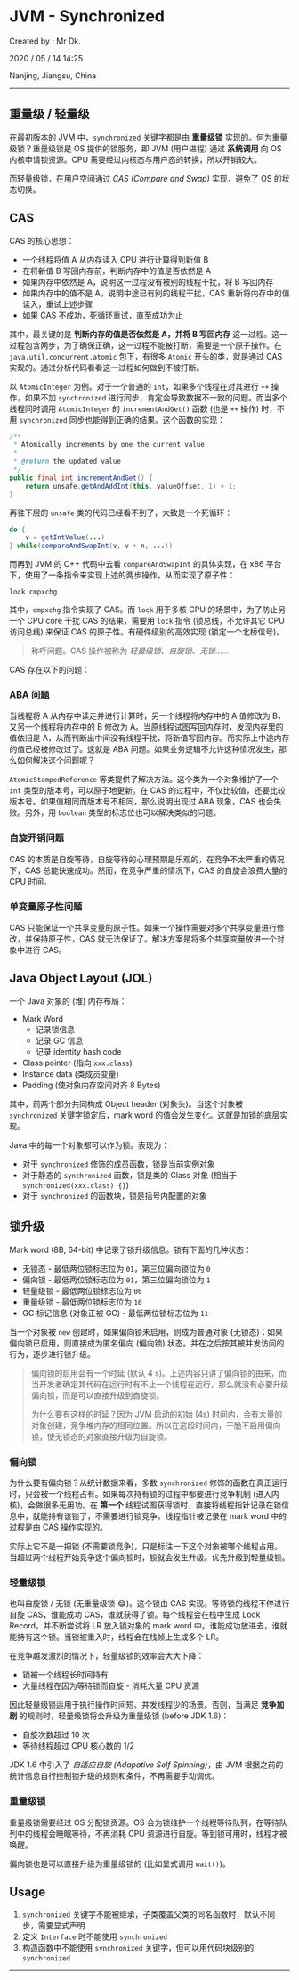 # JVM - Synchronized

Created by : Mr Dk.

2020 / 05 / 14 14:25

Nanjing, Jiangsu, China

---

## 重量级 / 轻量级

在最初版本的 JVM 中，`synchronized` 关键字都是由 **重量级锁** 实现的。何为重量级锁？重量级锁是 OS 提供的锁服务，即 JVM (用户进程) 通过 **系统调用** 向 OS 内核申请锁资源。CPU 需要经过内核态与用户态的转换，所以开销较大。

而轻量级锁，在用户空间通过 *CAS (Compare and Swap)* 实现，避免了 OS 的状态切换。

## CAS

CAS 的核心思想：

* 一个线程将值 A 从内存读入 CPU 进行计算得到新值 B
* 在将新值 B 写回内存前，判断内存中的值是否依然是 A
* 如果内存中依然是 A，说明这一过程没有被别的线程干扰，将 B 写回内存
* 如果内存中的值不是 A，说明中途已有别的线程干扰，CAS 重新将内存中的值读入，重试上述步骤
* 如果 CAS 不成功，死循环重试，直至成功为止

其中，最关键的是 **判断内存的值是否依然是 A，并将 B 写回内存** 这一过程。这一过程包含两步，为了确保正确，这一过程不能被打断，需要是一个原子操作。在 `java.util.concurrent.atomic` 包下，有很多 `Atomic` 开头的类，就是通过 CAS 实现的。通过分析代码看看这一过程如何做到不被打断。

以 `AtomicInteger` 为例。对于一个普通的 `int`，如果多个线程在对其进行 `++` 操作，如果不加 `synchronized` 进行同步，肯定会导致数据不一致的问题。而当多个线程同时调用 `AtomicInteger` 的 `incrementAndGet()` 函数 (也是 `++` 操作) 时，不用 `synchronized` 同步也能得到正确的结果。这个函数的实现：

```java
/**
 * Atomically increments by one the current value.
 *
 * @return the updated value
 */
public final int incrementAndGet() {
    return unsafe.getAndAddInt(this, valueOffset, 1) + 1;
}
```

再往下层的 `unsafe` 类的代码已经看不到了，大致是一个死循环：

```java
do {
    v = getIntValue(...)
} while(compareAndSwapInt(v, v + n, ...))
```

而再到 JVM 的 C++ 代码中去看 `compareAndSwapInt` 的具体实现，在 x86 平台下，使用了一条指令来实现上述的两步操作，从而实现了原子性：

```
lock cmpxchg
```

其中，`cmpxchg` 指令实现了 CAS。而 `lock` 用于多核 CPU 的场景中，为了防止另一个 CPU core 干扰 CAS 的结果，需要用 `lock` 指令 (锁总线，不允许其它 CPU 访问总线) 来保证 CAS 的原子性。有硬件级别的高效实现 (锁定一个北桥信号)。

> 称呼问题。CAS 操作被称为 *轻量级锁*、*自旋锁*、*无锁*......

CAS 存在以下的问题：

### ABA 问题

当线程将 A 从内存中读走并进行计算时，另一个线程将内存中的 A 值修改为 B，又另一个线程将内存中的 B 修改为 A。当原线程试图写回内存时，发现内存里的值依旧是 A，从而判断出中间没有线程干扰，将新值写回内存。而实际上中途内存的值已经被修改过了。这就是 ABA 问题。如果业务逻辑不允许这种情况发生，那么如何解决这个问题呢？

`AtomicStampedReference` 等类提供了解决方法。这个类为一个对象维护了一个 `int` 类型的版本号，可以原子地更新。在 CAS 的过程中，不仅比较值，还要比较版本号。如果值相同而版本号不相同，那么说明出现过 ABA 现象，CAS 也会失败。另外，用 `boolean` 类型的标志位也可以解决类似的问题。

### 自旋开销问题

CAS 的本质是自旋等待，自旋等待的心理预期是乐观的，在竞争不太严重的情况下，CAS 总能快速成功。然而，在竞争严重的情况下，CAS 的自旋会浪费大量的 CPU 时间。

### 单变量原子性问题

CAS 只能保证一个共享变量的原子性。如果一个操作需要对多个共享变量进行修改，并保持原子性，CAS 就无法保证了。解决方案是将多个共享变量放进一个对象中进行 CAS。

## Java Object Layout (JOL)

一个 Java 对象的 (堆) 内存布局：

* Mark Word
    * 记录锁信息
    * 记录 GC 信息
    * 记录 identity hash code
* Class pointer (指向 `xxx.class`)
* Instance data (类成员变量)
* Padding (使对象内存空间对齐 8 Bytes)

其中，前两个部分共同构成 Object header (对象头)。当这个对象被 `synchronized` 关键字锁定后，mark word 的值会发生变化。这就是加锁的底层实现。

Java 中的每一个对象都可以作为锁。表现为：

* 对于 `synchronized` 修饰的成员函数，锁是当前实例对象
* 对于静态的 `synchronized` 函数，锁是类的 Class 对象 (相当于 `synchronized(xxx.class) {}`)
* 对于 `synchronized` 的函数块，锁是括号内配置的对象

## 锁升级

Mark word (8B, 64-bit) 中记录了锁升级信息。锁有下面的几种状态：

* 无锁态 - 最低两位锁标志位为 `01`，第三位偏向锁位为 `0`
* 偏向锁 - 最低两位锁标志位为 `01`，第三位偏向锁位为 `1`
* 轻量级锁 - 最低两位锁标志位为 `00`
* 重量级锁 - 最低两位锁标志位为 `10`
* GC 标记信息 (对象正被 GC) - 最低两位锁标志位为 `11`

当一个对象被 `new` 创建时，如果偏向锁未启用，则成为普通对象 (无锁态)；如果偏向锁已启用，则直接成为匿名偏向 (偏向锁) 状态。并在之后按其被并发访问的行为，逐步进行锁升级。

> 偏向锁的启用会有一个时延 (默认 4 s)。上述内容只讲了偏向锁的由来，而当开发者确定其代码在运行时有不止一个线程在运行，那么就没有必要升级偏向锁，而是可以直接升级到自旋锁。
>
> 为什么要有这样的时延？因为 JVM 启动的初始 (4s) 时间内，会有大量的对象创建，竞争堆内存的相同位置。所以在这段时间内，干脆不启用偏向锁，使无锁态的对象直接升级为自旋锁。

### 偏向锁

为什么要有偏向锁？从统计数据来看，多数 `synchronized` 修饰的函数在真正运行时，只会被一个线程占有。如果每次持有锁的过程中都要进行竞争机制 (进入内核)，会做很多无用功。在 **第一个** 线程试图获得锁时，直接将线程指针记录在锁信息中，就能持有该锁了，不需要进行锁竞争。线程指针被记录在 mark word 中的过程是由 CAS 操作实现的。

实际上它不是一把锁 (不需要锁竞争)，只是标注一下这个对象被哪个线程占用。当超过两个线程开始竞争这个偏向锁时，锁就会发生升级。优先升级到轻量级锁。

### 轻量级锁

也叫自旋锁 / 无锁 (无重量级锁 😂)。这个锁由 CAS 实现。等待锁的线程不停进行自旋 CAS，谁能成功 CAS，谁就获得了锁。每个线程会在栈中生成 Lock Record，并不断尝试将 LR 放入锁对象的 mark word 中。谁能成功放进去，谁就能持有这个锁。当锁被重入时，线程会在栈帧上生成多个 LR。

在竞争越发激烈的情况下，轻量级锁的效率会大大下降：

* 锁被一个线程长时间持有
* 大量线程在因为等待锁而自旋 - 消耗大量 CPU 资源

因此轻量级锁适用于执行操作时间短、并发线程少的场景。否则，当满足 **竞争加剧** 的规则时，轻量级锁将会升级为重量级锁 (before JDK 1.6)：

* 自旋次数超过 10 次
* 等待线程超过 CPU 核心数的 1/2

JDK 1.6 中引入了 *自适应自旋 (Adapative Self Spinning)*，由 JVM 根据之前的统计信息自行控制锁升级的规则和条件，不再需要手动调优。

### 重量级锁

重量级锁需要经过 OS 分配锁资源。OS 会为锁维护一个线程等待队列，在等待队列中的线程会睡眠等待，不再消耗 CPU 资源进行自旋。等到锁可用时，线程才被唤醒。

偏向锁也是可以直接升级为重量级锁的 (比如显式调用 `wait()`)。

## Usage

1. `synchronized` 关键字不能被继承，子类覆盖父类的同名函数时，默认不同步，需要显式声明
2. 定义 `Interface` 时不能使用 `synchronized`
3. 构造函数中不能使用 `synchronized` 关键字，但可以用代码块级别的 `synchronized`

---

